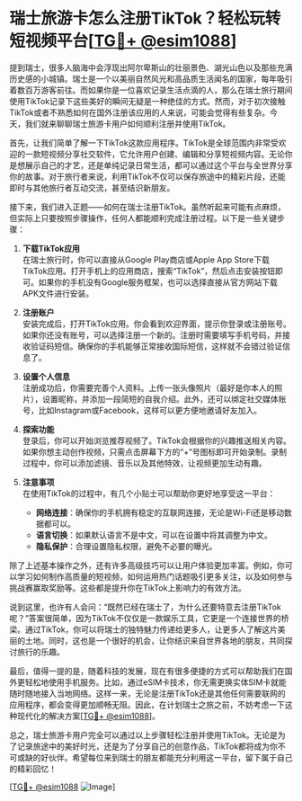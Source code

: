 # 瑞士旅游卡怎么注册TikTok？轻松玩转短视频平台[[TG💪+ @esim1088](https://t.me/s/esim1088)]

提到瑞士，很多人脑海中会浮现出阿尔卑斯山的壮丽景色、湖光山色以及那些充满历史感的小城镇。瑞士是一个以美丽自然风光和高品质生活闻名的国家，每年吸引着数百万游客前往。而如果你是一位喜欢记录生活点滴的人，那么在瑞士旅行期间使用TikTok记录下这些美好的瞬间无疑是一种绝佳的方式。然而，对于初次接触TikTok或者不熟悉如何在国外注册该应用的人来说，可能会觉得有些复杂。今天，我们就来聊聊瑞士旅游卡用户如何顺利注册并使用TikTok。

首先，让我们简单了解一下TikTok这款应用程序。TikTok是全球范围内非常受欢迎的一款短视频分享社交软件，它允许用户创建、编辑和分享短视频内容。无论你是想展示自己的才艺，还是单纯记录日常生活，都可以通过这个平台与全世界分享你的故事。对于旅行者来说，利用TikTok不仅可以保存旅途中的精彩片段，还能即时与其他旅行者互动交流，甚至结识新朋友。

接下来，我们进入正题——如何在瑞士注册TikTok。虽然听起来可能有点麻烦，但实际上只要按照步骤操作，任何人都能顺利完成注册过程。以下是一些关键步骤：

1. **下载TikTok应用**  
   在瑞士旅行时，你可以直接从Google Play商店或Apple App Store下载TikTok应用。打开手机上的应用商店，搜索“TikTok”，然后点击安装按钮即可。如果你的手机没有Google服务框架，也可以选择直接从官方网站下载APK文件进行安装。

2. **注册账户**  
   安装完成后，打开TikTok应用。你会看到欢迎界面，提示你登录或注册账号。如果你还没有账号，可以选择注册一个新的。注册时需要填写手机号码，并接收验证码短信。确保你的手机能够正常接收国际短信，这样就不会错过验证信息了。

3. **设置个人信息**  
   注册成功后，你需要完善个人资料。上传一张头像照片（最好是你本人的照片），设置昵称，并添加一段简短的自我介绍。此外，还可以绑定社交媒体账号，比如Instagram或Facebook，这样可以更方便地邀请好友加入。

4. **探索功能**  
   登录后，你可以开始浏览推荐视频了。TikTok会根据你的兴趣推送相关内容。如果你想主动创作视频，只需点击屏幕下方的“+”号图标即可开始录制。录制过程中，你可以添加滤镜、音乐以及其他特效，让视频更加生动有趣。

5. **注意事项**  
   在使用TikTok的过程中，有几个小贴士可以帮助你更好地享受这一平台：
   - **网络连接**：确保你的手机拥有稳定的互联网连接，无论是Wi-Fi还是移动数据都可以。
   - **语言切换**：如果默认语言不是中文，可以在设置中将其调整为中文。
   - **隐私保护**：合理设置隐私权限，避免不必要的曝光。

除了上述基本操作之外，还有许多高级技巧可以让用户体验更加丰富。例如，你可以学习如何制作高质量的短视频，如何运用热门话题吸引更多关注，以及如何参与挑战赛赢取奖励等。这些都是提升你在TikTok上影响力的有效方法。

说到这里，也许有人会问：“既然已经在瑞士了，为什么还要特意去注册TikTok呢？”答案很简单，因为TikTok不仅仅是一款娱乐工具，它更是一个连接世界的桥梁。通过TikTok，你可以将瑞士的独特魅力传递给更多人，让更多人了解这片美丽的土地。同时，这也是一个很好的机会，让你结识来自世界各地的朋友，共同探讨旅行的乐趣。

最后，值得一提的是，随着科技的发展，现在有很多便捷的方式可以帮助我们在国外更轻松地使用手机服务。比如，通过eSIM卡技术，你无需更换实体SIM卡就能随时随地接入当地网络。这样一来，无论是注册TikTok还是其他任何需要联网的应用程序，都会变得更加顺畅无阻。因此，在计划瑞士之旅之前，不妨考虑一下这种现代化的解决方案[[TG💪+ @esim1088](https://t.me/s/esim1088)]。

总之，瑞士旅游卡用户完全可以通过以上步骤轻松注册并使用TikTok。无论是为了记录旅途中的美好时光，还是为了分享自己的创意作品，TikTok都将成为你不可或缺的好伙伴。希望每位来到瑞士的朋友都能充分利用这一平台，留下属于自己的精彩回忆！

[[TG💪+ @esim1088](https://t.me/s/esim1088) ![Image](https://i.postimg.cc/4NQfJmqS/Snipaste-2025-05-13-00-14-12.png)]